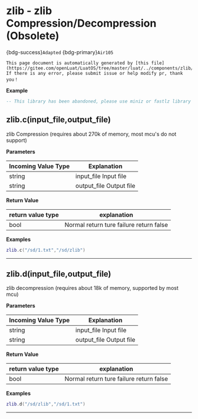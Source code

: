 # zlib - zlib Compression/Decompression (Obsolete)

{bdg-success}`Adapted` {bdg-primary}`Air105`

```{note}
This page document is automatically generated by [this file](https://gitee.com/openLuat/LuatOS/tree/master/luat/../components/zlib/luat_lib_zlib.c). If there is any error, please submit issue or help modify pr, thank you！
```


**Example**

```lua
-- This library has been abandoned, please use miniz or fastlz library

```

## zlib.c(input_file,output_file)



zlib Compression (requires about 270k of memory, most mcu's do not support)

**Parameters**

|Incoming Value Type | Explanation|
|-|-|
|string|input_file  Input file|
|string|output_file Output file|

**Return Value**

|return value type | explanation|
|-|-|
|bool|Normal return ture failure return false|

**Examples**

```lua
zlib.c("/sd/1.txt","/sd/zlib")

```

---

## zlib.d(input_file,output_file)



zlib decompression (requires about 18k of memory, supported by most mcu)

**Parameters**

|Incoming Value Type | Explanation|
|-|-|
|string|input_file  Input file|
|string|output_file Output file|

**Return Value**

|return value type | explanation|
|-|-|
|bool|Normal return ture failure return false|

**Examples**

```lua
zlib.d("/sd/zlib","/sd/1.txt")

```

---

